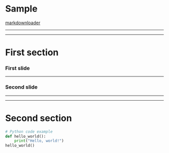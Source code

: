 # Sample
[markdownloader](https://revealse.thetechcollective.dev)

---
---

# First section

### First slide

---

### Second slide

---
---

# Second section

```python
# Python code example
def hello_world():
    print("Hello, world!")
hello_world()
``` 
